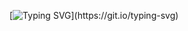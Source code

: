 [![Typing SVG](https://readme-typing-svg.demolab.com?font=Fira+Code&duration=2979&pause=1000&color=3A1650&background=FFCDBEF8&center=true&vCenter=true&random=false&width=435&lines=I'm+a+Junior+Developer;+Building+projects+with+Java+%26+Python;Sharpening+my+DSA+skills+;and+exploring+UI%2FUX+design.)](https://git.io/typing-svg)
